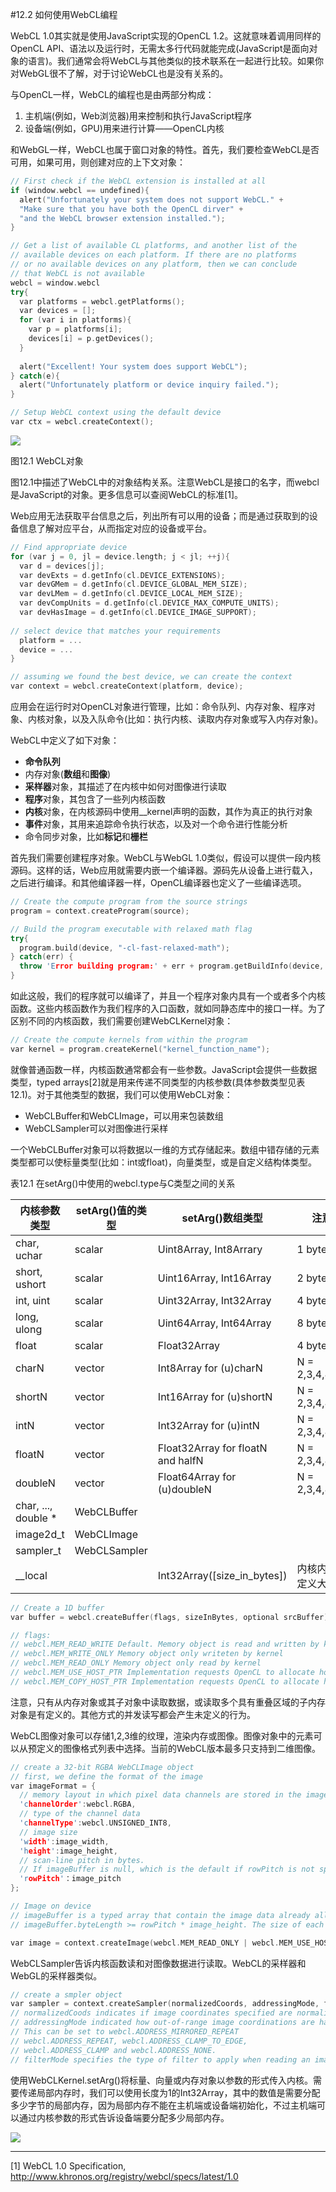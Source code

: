 #12.2 如何使用WebCL编程

WebCL 1.0其实就是使用JavaScript实现的OpenCL 1.2。这就意味着调用同样的OpenCL API、语法以及运行时，无需太多行代码就能完成(JavaScript是面向对象的语言)。我们通常会将WebCL与其他类似的技术联系在一起进行比较。如果你对WebGL很不了解，对于讨论WebCL也是没有关系的。

与OpenCL一样，WebCL的编程也是由两部分构成：

1. 主机端(例如，Web浏览器)用来控制和执行JavaScript程序
2. 设备端(例如，GPU)用来进行计算——OpenCL内核

和WebGL一样，WebCL也属于窗口对象的特性。首先，我们要检查WebCL是否可用，如果可用，则创建对应的上下文对象：

```c++
// First check if the WebCL extension is installed at all
if (window.webcl == undefined){
  alert("Unfortunately your system does not support WebCL." +
  "Make sure that you have both the OpenCL dirver" +
  "and the WebCL browser extension installed.");
}

// Get a list of available CL platforms, and another list of the
// available devices on each platform. If there are no platforms
// or no available devices on any platform, then we can conclude
// that WebCL is not available
webcl = window.webcl
try{
  var platforms = webcl.getPlatforms();
  var devices = [];
  for (var i in platforms){
    var p = platforms[i];
    devices[i] = p.getDevices();
  }
  
  alert("Excellent! Your system does support WebCL");
} catch(e){
  alert("Unfortunately platform or device inquiry failed.");
}

// Setup WebCL context using the default device
var ctx = webcl.createContext();
```

![](../../images/chapter12/12-1.png)

图12.1 WebCL对象


图12.1中描述了WebCL中的对象结构关系。注意WebCL是接口的名字，而webcl是JavaScript的对象。更多信息可以查阅WebCL的标准[1]。

Web应用无法获取平台信息之后，列出所有可以用的设备；而是通过获取到的设备信息了解对应平台，从而指定对应的设备或平台。

```c++
// Find appropriate device
for (var j = 0, jl = device.length; j < jl; ++j){
  var d = devices[j];
  var devExts = d.getInfo(cl.DEVICE_EXTENSIONS);
  var devGMem = d.getInfo(cl.DEVICE_GLOBAL_MEM_SIZE);
  var devLMem = d.getInfo(cl.DEVICE_LOCAL_MEM_SIZE);
  var devCompUnits = d.getInfo(cl.DEVICE_MAX_COMPUTE_UNITS);
  var devHasImage = d.getInfo(cl.DEVICE_IMAGE_SUPPORT);
  
// select device that matches your requirements
  platform = ...
  device = ...
}

// assuming we found the best device, we can create the context
var context = webcl.createContext(platform, device);
```

应用会在运行时对OpenCL对象进行管理，比如：命令队列、内存对象、程序对象、内核对象，以及入队命令(比如：执行内核、读取内存对象或写入内存对象)。

WebCL中定义了如下对象：

- **命令队列**
- 内存对象(**数组**和**图像**)
- **采样器**对象，其描述了在内核中如何对图像进行读取
- **程序**对象，其包含了一些列内核函数
- **内核**对象，在内核源码中使用__kernel声明的函数，其作为真正的执行对象
- **事件**对象，其用来追踪命令执行状态，以及对一个命令进行性能分析
- 命令同步对象，比如**标记**和**栅栏**

首先我们需要创建程序对象。WebCL与WebGL 1.0类似，假设可以提供一段内核源码。这样的话，Web应用就需要内嵌一个编译器。源码先从设备上进行载入，之后进行编译。和其他编译器一样，OpenCL编译器也定义了一些编译选项。

```c++
// Create the compute program from the source strings
program = context.createProgram(source);

// Build the program executable with relaxed math flag
try{
  program.build(device, "-cl-fast-relaxed-math");
} catch(err) {
  throw 'Error building program:' + err + program.getBuildInfo(device, cl.PROGRAM_BUILD_LOG);
}
```

如此这般，我们的程序就可以编译了，并且一个程序对象内具有一个或者多个内核函数。这些内核函数作为我们程序的入口函数，就如同静态库中的接口一样。为了区别不同的内核函数，我们需要创建WebCLKernel对象：

```c++
// Create the compute kernels from within the program
var kernel = program.createKernel("kernel_function_name");
```

就像普通函数一样，内核函数通常都会有一些参数。JavaScript会提供一些数据类型，typed arrays[2]就是用来传递不同类型的内核参数(具体参数类型见表12.1)。对于其他类型的数据，我们可以使用WebCL对象：

- WebCLBuffer和WebCLImage，可以用来包装数组
- WebCLSampler可以对图像进行采样

一个WebCLBuffer对象可以将数据以一维的方式存储起来。数组中错存储的元素类型都可以使标量类型(比如：int或float)，向量类型，或是自定义结构体类型。

表12.1 在setArg()中使用的webcl.type与C类型之间的关系

内核参数类型|setArg()值的类型|setArg()数组类型|注意
----|----|----|----
char, uchar|scalar|Uint8Array, Int8Arrary|1 byte
short, ushort|scalar|Uint16Array, Int16Array|2 bytes
int, uint| scalar|Uint32Array, Int32Array|4 bytes
long, ulong |scalar|Uint64Array, Int64Array|8 bytes
float | scalar|Float32Array|4 bytes
charN|vector|Int8Array for (u)charN|N = 2,3,4,8,16
shortN|vector|Int16Array for (u)shortN|N = 2,3,4,8,16
intN|vector|Int32Array for (u)intN|N = 2,3,4,8,16
floatN|vector|Float32Array for floatN and halfN|N = 2,3,4,8,16
doubleN|vector|Float64Array for (u)doubleN|N = 2,3,4,8,16
char, ..., double *|WebCLBuffer||
image2d_t| WebCLImage||
sampler_t|WebCLSampler||
__local||Int32Array([size_in_bytes])|内核内部定义大小

```c++
// Create a 1D buffer
var buffer = webcl.createBuffer(flags, sizeInBytes, optional srcBuffer);

// flags:
// webcl.MEM_READ_WRITE Default. Memory object is read and written by kernel
// webcl.MEM_WRITE_ONLY Memory object only writeten by kernel
// webcl.MEM_READ_ONLY Memory object only read by kernel
// webcl.MEM_USE_HOST_PTR Implementation requests OpenCL to allocate host memory
// webcl.MEM_COPY_HOST_PTR Implementation requests OpenCL to allocate host memory and copy data from srcBuffer memory. srcBuffer must be specified
```

注意，只有从内存对象或其子对象中读取数据，或读取多个具有重叠区域的子内存对象是有定义的。其他方式的并发读写都会产生未定义的行为。

WebCL图像对象可以存储1,2,3维的纹理，渲染内存或图像。图像对象中的元素可以从预定义的图像格式列表中选择。当前的WebCL版本最多只支持到二维图像。

```c++
// create a 32-bit RGBA WebCLImage object
// first, we define the format of the image
var imageFormat = {
  // memory layout in which pixel data channels are stored in the image
  'channelOrder':webcl.RGBA,
  // type of the channel data
  'channelType':webcl.UNSIGNED_INT8,
  // image size
  'width':image_width,
  'height':image_height,
  // scan-line pitch in bytes.
  // If imageBuffer is null, which is the default if rowPitch is not specified.
  'rowPitch'：image_pitch
};

// Image on device
// imageBuffer is a typed array that contain the image data already allocated by the application
// imageBuffer.byteLength >= rowPitch * image_height. The size of each element in bytes must be a power of 2.

var image = context.createImage(webcl.MEM_READ_ONLY | webcl.MEM_USE_HOST_PTR, imageFormat, imageBuffer);
```

WebCLSampler告诉内核函数读和对图像数据进行读取。WebCL的采样器和WebGL的采样器类似。

```c++
// create a smpler object
var sampler = context.createSampler(normalizedCoords, addressingMode, filterMode);
// normalizedCoods indicates if image coordinates specified are normalized.
// addressingMode indicated how out-of-range image coordinations are handled when reading an image.
// This can be set to webcl.ADDRESS_MIRRORED_REPEAT
// webcl.ADDRESS_REPEAT, webcl.ADDRESS_CLAMP_TO_EDGE,
// webcl.ADDRESS_CLAMP and webcl.ADDRESS_NONE.
// filterMode specifies the type of filter to apply when reading an image. This can be webcl.FILTER_NEAREST or webcl.FILTER_LINEAR
```

使用WebCLKernel.setArg()将标量、向量或内存对象以参数的形式传入内核。需要传递局部内存时，我们可以使用长度为1的Int32Array，其中的数值是需要分配多少字节的局部内存，因为局部内存不能在主机端或设备端初始化，不过主机端可以通过内核参数的形式告诉设备端要分配多少局部内存。

![](../../images/chapter12/12-2.png)

-----------

[1] WebCL 1.0 Specification, http://www.khronos.org/registry/webcl/specs/latest/1.0
